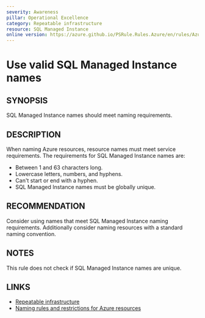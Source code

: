 ```yaml
---
severity: Awareness
pillar: Operational Excellence
category: Repeatable infrastructure
resource: SQL Managed Instance
online version: https://azure.github.io/PSRule.Rules.Azure/en/rules/Azure.SQLMI.Name/
---
```


# Use valid SQL Managed Instance names

## SYNOPSIS

SQL Managed Instance names should meet naming requirements.

## DESCRIPTION

When naming Azure resources, resource names must meet service requirements.
The requirements for SQL Managed Instance names are:

- Between 1 and 63 characters long.
- Lowercase letters, numbers, and hyphens.
- Can't start or end with a hyphen.
- SQL Managed Instance names must be globally unique.

## RECOMMENDATION

Consider using names that meet SQL Managed Instance naming requirements.
Additionally consider naming resources with a standard naming convention.

## NOTES

This rule does not check if SQL Managed Instance names are unique.

## LINKS

- [Repeatable infrastructure](https://learn.microsoft.com/azure/architecture/framework/devops/automation-infrastructure)
- [Naming rules and restrictions for Azure resources](https://learn.microsoft.com/azure/azure-resource-manager/management/resource-name-rules#microsoftsql)

